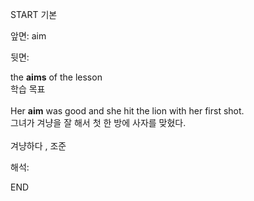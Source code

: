 START
기본

앞면:
aim


뒷면:
<div>the <b>aims</b> of the lesson </div><div>학습 목표<br><br><div>Her <b>aim</b> was good and she hit the lion with her first shot. </div><div>그녀가 겨냥을 잘 해서 첫 한 방에 사자를 맞혔다.<br><br>겨냥하다 , 조준</div></div>


해석:

END